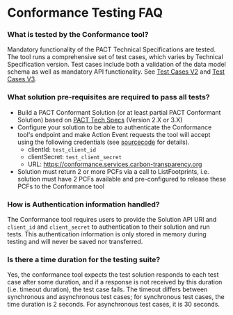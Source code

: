 # Conformance Testing FAQ

### What is tested by the Conformance tool?
Mandatory functionality of the PACT Technical Specifications are tested. The tool runs a comprehensive set of test cases, which varies by Technical Specification version. Test cases include both a validation of the data model schema as well as mandatory API functionality. See [Test Cases V2](https://github.com/wbcsd/pact-conformance-service/blob/main/docs/v2-test-cases-expected-results.md) and [Test Cases V3](https://github.com/wbcsd/pact-conformance-service/blob/main/docs/v3-test-cases-expected-results.md).

### What solution pre-requisites are required to pass all tests?
- Build a PACT Conformant Solution (or at least partial PACT Conformant Solution) based on [PACT Tech Specs](https://docs.carbon-transparency.org/) (Version 2.X or 3.X)
- Configure your solution to be able to authenticate the Conformance tool's endpoint and make Action Event requests the tool will accept using the following credentials (see [sourcecode](https://github.com/wbcsd/pact-conformance-test-service/blob/main/src/lambda/authForAsyncListener.ts) for details).
    - clientId: `test_client_id`
    - clientSecret: `test_client_secret`
    - URL: https://conformance.services.carbon-transparency.org
- Solution must return 2 or more PCFs via a call to ListFootprints, i.e. solution must have 2 PCFs available and pre-configured to release these PCFs to the Conformance tool

### How is Authentication information handled?
The Conformance tool requires users to provide the Solution API URl and `client_id` and `client_secret` to authentication to their solution and run tests. This authentication information is only stored in memory during testing and will never be saved nor transferred.

### Is there a time duration for the testing suite?
Yes, the conformance tool expects the test solution responds to each test case after some duration, and if a response is not received by this duration (i.e. timeout duration), the test case fails. The timeout differs between synchronous and asynchronous test cases; for synchronous test cases, the time duration is 2 seconds. For asynchronous test cases, it is 30 seconds.

